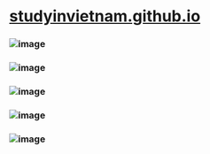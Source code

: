 # [studyinvietnam.github.io](https://studyinvietnam.github.io/)

### ![image](https://user-images.githubusercontent.com/75318518/147448173-56e2c30e-6a58-427c-b80f-7893faed5a3a.png)

### ![image](https://user-images.githubusercontent.com/75318518/147448217-8b55f27a-2ea8-41e9-a205-0377b40df69b.png)

### ![image](https://user-images.githubusercontent.com/75318518/147448286-0ebb05dd-aa55-4165-b489-7585a1085201.png)

### ![image](https://user-images.githubusercontent.com/75318518/147448343-f761b771-03f9-440b-8848-10a10da9eb4c.png)

### ![image](https://user-images.githubusercontent.com/75318518/147448437-91188bc7-c68c-4e75-ba94-205f8e46f48a.png)
